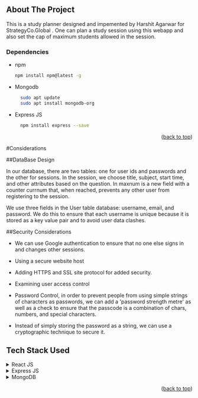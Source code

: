 ## About The Project

This is a study planner designed and impemented by Harshit Agarwar for StrategyCo.Global . One can plan a study session using this webapp and also set the cap of maximum students allowed in the session. 



### Dependencies

* npm
  ```sh
  npm install npm@latest -g
  ```
* Mongodb

  ```sh
    sudo apt update
    sudo apt install mongodb-org
  ```
* Express JS
  ```sh
    npm install express --save
  ```

    

<p align="right">(<a href="#readme-top">back to top</a>)</p>



#Considerations

##DataBase Design 

In our database, there are two tables: one for user ids and passwords and the other for sessions.
In the session, we choose title, subject, start time, and other attributes based on the question. In maxnum is a new field with a counter currnum that, when reached, prevents any other user from registering to the session.

We use three fields in the User table database: username, email, and password. We do this to ensure that each username is unique because it is stored as a key value pair and to avoid user data clashes.


##Security Considerations

* We can use Google authentication to ensure that no one else signs in and changes other sessions. 
* Using a secure website host 
* Adding HTTPS and SSL site protocol for added security.

* Examining user access control

* Password Control, in order to prevent people from using simple strings of characters as passwords, we can add a 'password strength metre' as well as a check to ensure that the passcode is a combination of chars, numbers, and special characters.

* Instead of simply storing the password as a string, we can use a cryptographic technique to secure it.

## Tech Stack Used

  <details>
  <summary>React JS</summary>
  <ol>
    <details>
    <summary>
    Maintainability
    </summary>
    <p>React JS is javascript library with many modules and plugins that one can easily use and incorpate in it's code.</p>
    </details>
    <details>
    <summary>
    Readability
    </summary>
    <p>Most front-end developers are familiar with React which makes it easy to maintain. Although it is sometimes difficult to read due to it's composite nature</p>
    </details>
    <details>
    <summary>
    Scalabilty
    </summary>
    <p>
    React is well-suited to large and complex applications. It is simple to add new code, change existing code, and fix bugs.
We can also use react to add extra features to the front page to make it more functional and elaborate. 
    </p>
    </details>
  </ol>
</details>

<details>
  <summary>Express JS</summary>
  <ol>
    <details>
    <summary>
    Maintainability
    </summary>
    <p>Express.JS is a Node.JS framework, which means that most of the code required by programmers to work with has already been written for them and can be easily maintained. </p>
    </details>
    <details>
    <summary>
    Readability
    </summary>
    <p>Express JS is easy to read and transform.</p>
    </details>
    <details>
    <summary>
    Scalabilty
    </summary>
    <p>
    One can easily build upon and expand using Express JS as many pre-written codes can be found from available open source resources. 
    </p>
    </details>
  </ol>
</details>
<details>
  <summary>MongoDB</summary>
  <ol>
    <details>
    <summary>
    Maintainability
    </summary>
    <p>MongoDB is easy to read and maintain as it has a simple structure. </p>
    </details>
    <details>
    <summary>
    Readability
    </summary>
    <p>MongoDP structure is easy to read and use, and makes it easy for developers to understand project code and make changes/p>
    </details>
    <details>
    <summary>
    Scalabilty
    </summary>
    <p>
    Document Structure of MongoDB is more flexible compaired to others, making it easy for developers to expand upon. Although one can switch to DynamoDB in case of larger datasets or userbase.
    </p>
    </details>
  </ol>
</details>

<p align="right">(<a href="#readme-top">back to top</a>)</p>

